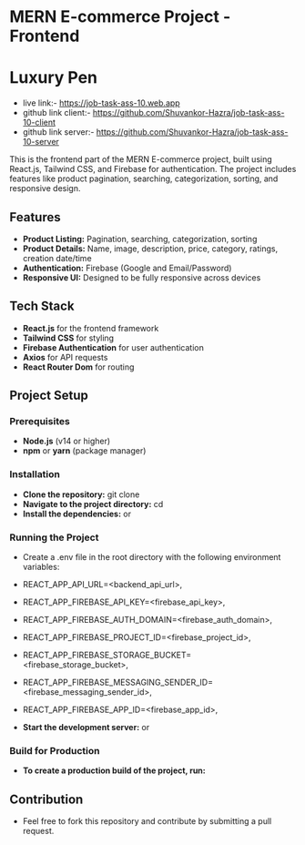 # MERN E-commerce Project - Frontend

# Luxury Pen

- live link:- https://job-task-ass-10.web.app
- github link client:- https://github.com/Shuvankor-Hazra/job-task-ass-10-client
- github link server:- https://github.com/Shuvankor-Hazra/job-task-ass-10-server

This is the frontend part of the MERN E-commerce project, built using React.js, Tailwind CSS, and Firebase for authentication. The project includes features like product pagination, searching, categorization, sorting, and responsive design.

## Features

- **Product Listing:** Pagination, searching, categorization, sorting
- **Product Details:** Name, image, description, price, category, ratings, creation date/time
- **Authentication:** Firebase (Google and Email/Password)
- **Responsive UI:** Designed to be fully responsive across devices

## Tech Stack

- **React.js** for the frontend framework
- **Tailwind CSS** for styling
- **Firebase Authentication** for user authentication
- **Axios** for API requests
- **React Router Dom** for routing

## Project Setup

### Prerequisites

- **Node.js** (v14 or higher)
- **npm** or **yarn** (package manager)

### Installation

- **Clone the repository:** git clone <repository-url>
- **Navigate to the project directory:** cd <frontend-project-name>
- **Install the dependencies:** <npm install> or <yarn install>

### Running the Project

- Create a .env file in the root directory with the following environment variables:

- REACT_APP_API_URL=<backend_api_url>,
- REACT_APP_FIREBASE_API_KEY=<firebase_api_key>,
- REACT_APP_FIREBASE_AUTH_DOMAIN=<firebase_auth_domain>,
- REACT_APP_FIREBASE_PROJECT_ID=<firebase_project_id>,
- REACT_APP_FIREBASE_STORAGE_BUCKET=<firebase_storage_bucket>,
- REACT_APP_FIREBASE_MESSAGING_SENDER_ID=<firebase_messaging_sender_id>,
- REACT_APP_FIREBASE_APP_ID=<firebase_app_id>,

- **Start the development server:** <npm start> or <yarn start>

### Build for Production

- **To create a production build of the project, run:** <npm run build>

## Contribution

- Feel free to fork this repository and contribute by submitting a pull request.

